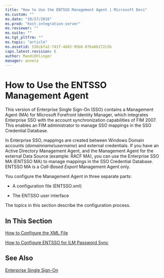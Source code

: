 ```yaml
---
title: "How to Use the ENTSSO Management Agent | Microsoft Docs"
ms.custom: ""
ms.date: "10/27/2016"
ms.prod: "host-integration-server"
ms.reviewer: ""
ms.suite: ""
ms.tgt_pltfrm: ""
ms.topic: "article"
ms.assetid: 536cbfa2-741f-4d43-95b6-876a6b172c5b
caps.latest.revision: 6
author: MandiOhlinger
manager: anneta
---
```

# How to Use the ENTSSO Management Agent
This version of Enterprise Single Sign-On (SSO) contains a Management Agent (MA) for Microsoft Forefront Identity Manager, which integrates Enterprise SSO with the account synchronization capabilities of FIM 2007. This enables an FIM administrator to manage SSO mappings in the SSO Credential Database.  
  
 In Enterprise SSO, mappings are created between Windows Domain accounts (*domainname\username*) and external credentials. If you have an Active Directory Management Agent, and the Management Agent for the external Data Source (example: RACF MA), you can use the Enterprise SSO MA (ENTSSO MA) to manage mappings in the SSO Credential Database. ENTSSO MA is a *Call-Based Export* Management Agent only.  
  
 You configure the Management Agent in three separate parts:  
  
-   A configuration file (ENTSSO.xml)  
  
-   The ENTSSO user interface  
  
 The topics in this section describe the configuration process.  
  
## In This Section  
 [How to Configure the XML File](../esso/how-to-configure-the-xml-file.md)  
  
 [How to Configure ENTSSO for ILM Password Sync](../esso/how-to-configure-entsso-for-ilm-password-sync.md)  
  
## See Also  
 [Enterprise Single Sign-On](../esso/enterprise-single-sign-on.md)